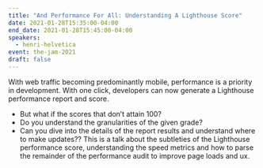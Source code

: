 ```yaml
---
title: "And Performance For All: Understanding A Lighthouse Score"
date: 2021-01-28T15:35:00-04:00
end_date: 2021-01-28T15:45:00-04:00
speakers:
  - henri-helvetica
event: the-jam-2021
draft: false
---
```


With web traffic becoming predominantly mobile, performance is a priority in development. With one click, developers can now generate a Lighthouse performance report and score.
* But what if the scores that don’t attain 100?
* Do you understand the granularities of the given grade?
* Can you dive into the details of the report results and understand where to make updates??
This is a talk about the subtleties of the Lighthouse performance score, understanding the speed metrics and how to parse the remainder of the performance audit to improve page loads and ux.
